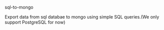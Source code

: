 sql-to-mongo

Export data from sql databae to mongo using simple SQL queries.(We only support PostgreSQL for now)
